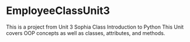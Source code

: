 # EmployeeClassUnit3
This is a project from Unit 3 Sophia Class Introduction to Python 
This Unit covers OOP concepts as well as classes, attributes, and methods. 
